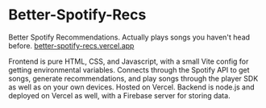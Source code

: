 # Better-Spotify-Recs
Better Spotify Recommendations. Actually plays songs you haven't head before.
[better-spotify-recs.vercel.app](https://better-spotify-recs.vercel.app)

Frontend is pure HTML, CSS, and Javascript, with a small Vite config for getting environmental variables. Connects through the Spotify API to get songs, generate recommendations, and play songs through the player SDK as well as on your own devices. Hosted on Vercel. Backend is node.js and deployed on Vercel as well, with a Firebase server for storing data. 
